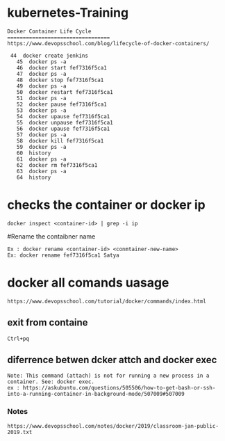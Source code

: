 # kubernetes-Training
```
Docker Container Life Cycle
=================================
https://www.devopsschool.com/blog/lifecycle-of-docker-containers/

 44  docker create jenkins
   45  docker ps -a
   46  docker start fef7316f5ca1
   47  docker ps -a
   48  docker stop fef7316f5ca1
   49  docker ps -a
   50  docker restart fef7316f5ca1
   51  docker ps -a
   52  docker pause fef7316f5ca1
   53  docker ps -a
   54  docker upause fef7316f5ca1
   55  docker unpause fef7316f5ca1
   56  docker upause fef7316f5ca1
   57  docker ps -a
   58  docker kill fef7316f5ca1
   59  docker ps -a
   60  history
   61  docker ps -a
   62  docker rm fef7316f5ca1
   63  docker ps -a
   64  history
   ```
   # checks the container or docker ip
   ```
   docker inspect <container-id> | grep -i ip
   ```
   #Rename the contaibner name
   ```
   Ex : docker rename <container-id> <conmtainer-new-name>
   Ex: docker rename fef7316f5ca1 Satya
   ```
   # docker all comands uasage 
   ```
   https://www.devopsschool.com/tutorial/docker/commands/index.html
   ```
## exit from containe
```
Ctrl+pq
```
## diferrence betwen dcker attch and docker exec
```
Note: This command (attach) is not for running a new process in a container. See: docker exec.
ex : https://askubuntu.com/questions/505506/how-to-get-bash-or-ssh-into-a-running-container-in-background-mode/507009#507009
```
### Notes 
```
https://www.devopsschool.com/notes/docker/2019/classroom-jan-public-2019.txt

```
